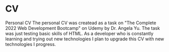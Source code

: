 # CV
Personal CV
The personal CV was createad as a task on "The Complete 2022 Web Development Bootcamp" on Udemy by Dr. Angela Yu.
The task was just testing basic skills of HTML.
As a developer who is constantly learning and trying out new technologies I plan to upgrade this CV with new technologies I progress.
